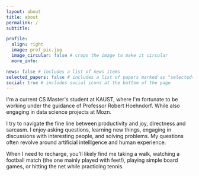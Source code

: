```yaml
---
layout: about
title: about
permalink: /
subtitle:

profile:
  align: right
  image: prof_pic.jpg
  image_circular: false # crops the image to make it circular
  more_info:

news: false # includes a list of news items
selected_papers: false # includes a list of papers marked as "selected={true}"
social: true # includes social icons at the bottom of the page
---
```


I'm a current CS Master's student at KAUST, where I'm fortunate to be working under the guidance of Professor Robert Hoehndorf. While also engaging in data science projects at Mozn.

I try to navigate the fine line between productivity and joy, directness and sarcasm. I enjoy asking questions, learning new things, engaging in discussions with interesting people, and solving problems. My questions often revolve around artificial intelligence and human experience.

When I need to recharge, you'll likely find me taking a walk, watching a football match (the one mainly played with feet!), playing simple board games, or hitting the net while practicing tennis.